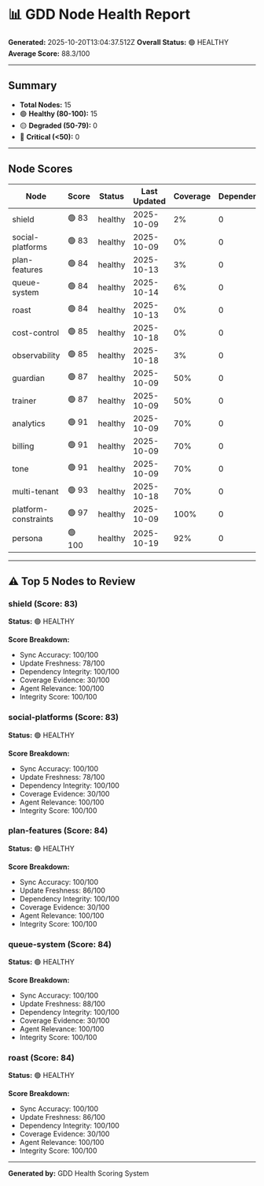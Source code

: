 # 📊 GDD Node Health Report

**Generated:** 2025-10-20T13:04:37.512Z
**Overall Status:** 🟢 HEALTHY
**Average Score:** 88.3/100

---

## Summary

- **Total Nodes:** 15
- 🟢 **Healthy (80-100):** 15
- 🟡 **Degraded (50-79):** 0
- 🔴 **Critical (<50):** 0

---

## Node Scores

| Node | Score | Status | Last Updated | Coverage | Dependencies | Issues |
|------|-------|--------|--------------|----------|--------------|--------|
| shield | 🟢 83 | healthy | 2025-10-09 | 2% | 0 | 0 |
| social-platforms | 🟢 83 | healthy | 2025-10-09 | 0% | 0 | 0 |
| plan-features | 🟢 84 | healthy | 2025-10-13 | 3% | 0 | 0 |
| queue-system | 🟢 84 | healthy | 2025-10-14 | 6% | 0 | 0 |
| roast | 🟢 84 | healthy | 2025-10-13 | 0% | 0 | 0 |
| cost-control | 🟢 85 | healthy | 2025-10-18 | 0% | 0 | 0 |
| observability | 🟢 85 | healthy | 2025-10-18 | 3% | 0 | 0 |
| guardian | 🟢 87 | healthy | 2025-10-09 | 50% | 0 | 0 |
| trainer | 🟢 87 | healthy | 2025-10-09 | 50% | 0 | 0 |
| analytics | 🟢 91 | healthy | 2025-10-09 | 70% | 0 | 0 |
| billing | 🟢 91 | healthy | 2025-10-09 | 70% | 0 | 0 |
| tone | 🟢 91 | healthy | 2025-10-09 | 70% | 0 | 0 |
| multi-tenant | 🟢 93 | healthy | 2025-10-18 | 70% | 0 | 0 |
| platform-constraints | 🟢 97 | healthy | 2025-10-09 | 100% | 0 | 0 |
| persona | 🟢 100 | healthy | 2025-10-19 | 92% | 0 | 0 |

---

## ⚠️ Top 5 Nodes to Review

### shield (Score: 83)

**Status:** 🟢 HEALTHY

**Score Breakdown:**
- Sync Accuracy: 100/100
- Update Freshness: 78/100
- Dependency Integrity: 100/100
- Coverage Evidence: 30/100
- Agent Relevance: 100/100
- Integrity Score: 100/100


### social-platforms (Score: 83)

**Status:** 🟢 HEALTHY

**Score Breakdown:**
- Sync Accuracy: 100/100
- Update Freshness: 78/100
- Dependency Integrity: 100/100
- Coverage Evidence: 30/100
- Agent Relevance: 100/100
- Integrity Score: 100/100


### plan-features (Score: 84)

**Status:** 🟢 HEALTHY

**Score Breakdown:**
- Sync Accuracy: 100/100
- Update Freshness: 86/100
- Dependency Integrity: 100/100
- Coverage Evidence: 30/100
- Agent Relevance: 100/100
- Integrity Score: 100/100


### queue-system (Score: 84)

**Status:** 🟢 HEALTHY

**Score Breakdown:**
- Sync Accuracy: 100/100
- Update Freshness: 88/100
- Dependency Integrity: 100/100
- Coverage Evidence: 30/100
- Agent Relevance: 100/100
- Integrity Score: 100/100


### roast (Score: 84)

**Status:** 🟢 HEALTHY

**Score Breakdown:**
- Sync Accuracy: 100/100
- Update Freshness: 86/100
- Dependency Integrity: 100/100
- Coverage Evidence: 30/100
- Agent Relevance: 100/100
- Integrity Score: 100/100


---

**Generated by:** GDD Health Scoring System
